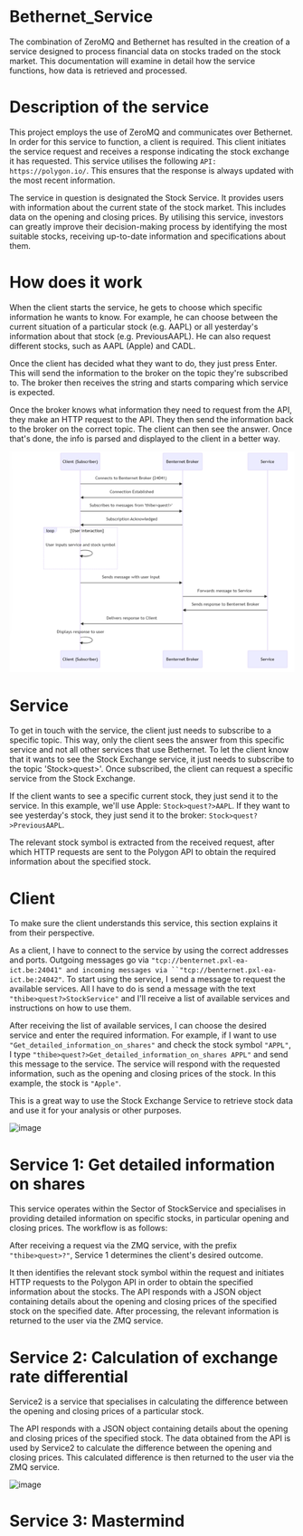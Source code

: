 # Bethernet_Service

The combination of ZeroMQ and Bethernet has resulted in the creation of a service designed to process financial data on stocks traded on the stock market. This documentation will examine in detail how the service functions, how data is retrieved and processed.

# Description of the service

This project employs the use of ZeroMQ and communicates over Bethernet. In order for this service to function, a client is required. This client initiates the service request and receives a response indicating the stock exchange it has requested. This service utilises the following `API: https://polygon.io/`. This ensures that the response is always updated with the most recent information.

The service in question is designated the Stock Service. It provides users with information about the current state of the stock market. This includes data on the opening and closing prices. By utilising this service, investors can greatly improve their decision-making process by identifying the most suitable stocks, receiving up-to-date information and specifications about them.

# How does it work

When the client starts the service, he gets to choose which specific information he wants to know. For example, he can choose between the current situation of a particular stock (e.g. AAPL) or all yesterday's information about that stock (e.g. PreviousAAPL). He can also request different stocks, such as AAPL (Apple) and CADL. 

Once the client has decided what they want to do, they just press Enter. This will send the information to the broker on the topic they're subscribed to. The broker then receives the string and starts comparing which service is expected.

Once the broker knows what information they need to request from the API, they make an HTTP request to the API. They then send the information back to the broker on the correct topic. The client can then see the answer. Once that's done, the info is parsed and displayed to the client in a better way.

![alt text](afbeelidngdiagrameen.png)

# Service

To get in touch with the service, the client just needs to subscribe to a specific topic. This way, only the client sees the answer from this specific service and not all other services that use Bethernet. To let the client know that it wants to see the Stock Exchange service, it just needs to subscribe to the topic 'Stock>quest>'. Once subscribed, the client can request a specific service from the Stock Exchange. 

If the client wants to see a specific current stock, they just send it to the service. In this example, we'll use Apple: `Stock>quest?>AAPL`. If they want to see yesterday's stock, they just send it to the broker: `Stock>quest?>PreviousAAPL`.

The relevant stock symbol is extracted from the received request, after which HTTP requests are sent to the Polygon API to obtain the required information about the specified stock. 

# Client

To make sure the client understands this service, this section explains it from their perspective.

As a client, I have to connect to the service by using the correct addresses and ports. Outgoing messages go via `"tcp://benternet.pxl-ea-ict.be:24041" and incoming messages via ``"tcp://benternet.pxl-ea-ict.be:24042"`.
To start using the service, I send a message to request the available services. All I have to do is send a message with the text `"thibe>quest?>StockService"` and I'll receive a list of available services and instructions on how to use them.

After receiving the list of available services, I can choose the desired service and enter the required information. For example, if I want to use `"Get_detailed_information_on_shares"` and check the stock symbol `"APPL"`, I type `"thibe>quest?>Get_detailed_information_on_shares APPL"` and send this message to the service. The service will respond with the requested information, such as the opening and closing prices of the stock. In this example, the stock is `"Apple"`.

This is a great way to use the Stock Exchange Service to retrieve stock data and use it for your analysis or other purposes.

![image](https://github.com/ThibeVanOrshaegen/Bethernet_Service/assets/114075982/e39173c9-e833-4ab6-9976-bc121a1459a5)



# Service 1: Get detailed information on shares

This service operates within the Sector of StockService and specialises in providing detailed information on specific stocks, in particular opening and closing prices. The workflow is as follows:

After receiving a request via the ZMQ service, with the prefix `"thibe>quest>?"`, Service 1 determines the client's desired outcome.

It then identifies the relevant stock symbol within the request and initiates HTTP requests to the Polygon API in order to obtain the specified information about the stocks. The API responds with a JSON object containing details about the opening and closing prices of the specified stock on the specified date. After processing, the relevant information is returned to the user via the ZMQ service.

# Service 2: Calculation of exchange rate differential

Service2 is a service that specialises in calculating the difference between the opening and closing prices of a particular stock.

The API responds with a JSON object containing details about the opening and closing prices of the specified stock.
The data obtained from the API is used by Service2 to calculate the difference between the opening and closing prices. This calculated difference is then returned to the user via the ZMQ service.

![image](https://github.com/ThibeVanOrshaegen/Bethernet_Service/assets/114075982/6dc81d7b-5fbf-45ab-bb4c-35144ac64308)

# Service 3: Mastermind